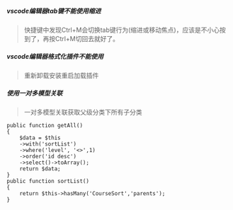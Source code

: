 ##### vscode编辑器tab键不能使用缩进

> 快捷键中发现Ctrl+M会切换tab键行为(缩进或移动焦点)，应该是不小心按到了，再按Ctrl+M切回去就好了。

##### vscode编辑器格式化插件不能使用

> 重新卸载安装重启加载插件

##### 使用一对多模型关联

> 一对多模型关联获取父级分类下所有子分类

```
public function getAll()
{
    $data = $this
    ->with('sortList')
    ->where('level', '<>',1)
    ->order('id desc')
    ->select()->toArray();
    return $data;
}
public function sortList()
{
	return $this->hasMany('CourseSort','parents');
}
```

